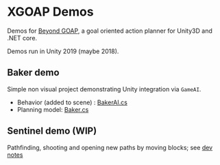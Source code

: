 # XGOAP Demos

Demos for [Beyond GOAP](https://github.com/active-logic/xgoap), a goal oriented action planner for Unity3D and .NET core.

Demos run in Unity 2019 (maybe 2018).

## Baker demo

Simple non visual project demonstrating Unity integration via `GameAI`.

- Behavior (added to scene) : [BakerAI.cs](https://github.com/active-logic/xgoap/blob/master/Runtime/Demos/BakerAI.cs)
- Planning model: [Baker.cs](https://github.com/active-logic/xgoap/blob/master/Runtime/Demos/Baker.cs)

## Sentinel demo (WIP)

Pathfinding, shooting and opening new paths by moving blocks; see [dev notes](Assets/Sentinel/README.md)
